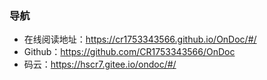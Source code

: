 
### 导航

- 在线阅读地址：https://cr1753343566.github.io/OnDoc/#/
- Github：https://github.com/CR1753343566/OnDoc
- 码云：https://hscr7.gitee.io/ondoc/#/

